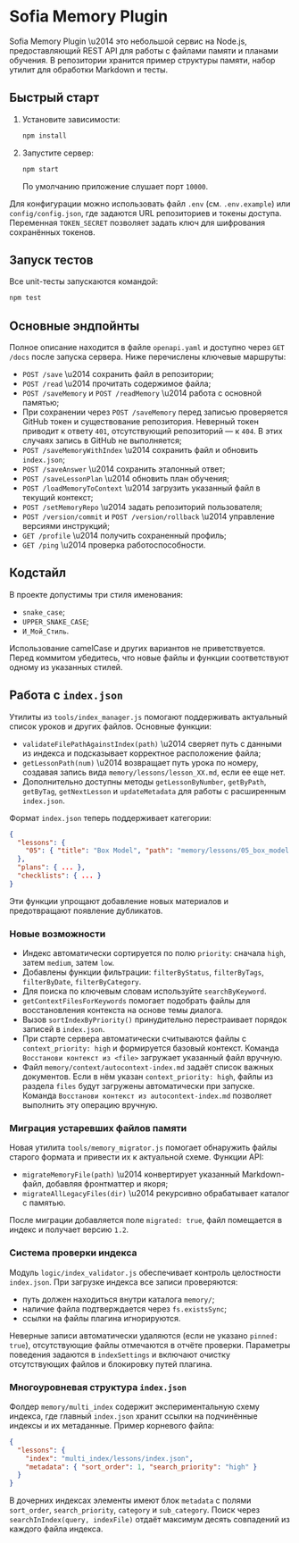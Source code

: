 # Sofia Memory Plugin

Sofia Memory Plugin \u2014 это небольшой сервис на Node.js, предоставляющий REST API для работы с файлами памяти и планами обучения. В репозитории хранится пример структуры памяти, набор утилит для обработки Markdown и тесты.

## Быстрый старт

1. Установите зависимости:
   ```bash
   npm install
   ```
2. Запустите сервер:
   ```bash
   npm start
   ```
   По умолчанию приложение слушает порт `10000`.

Для конфигурации можно использовать файл `.env` (см. `.env.example`) или `config/config.json`, где задаются URL репозиториев и токены доступа. Переменная `TOKEN_SECRET` позволяет задать ключ для шифрования сохранённых токенов.

## Запуск тестов

Все unit-тесты запускаются командой:
```bash
npm test
```

## Основные эндпойнты

Полное описание находится в файле `openapi.yaml` и доступно через `GET /docs` после запуска сервера. Ниже перечислены ключевые маршруты:

- `POST /save` \u2014 сохранить файл в репозитории;
- `POST /read` \u2014 прочитать содержимое файла;
- `POST /saveMemory` и `POST /readMemory` \u2014 работа с основной памятью;
- При сохранении через `POST /saveMemory` перед записью проверяется GitHub токен
  и существование репозитория. Неверный токен приводит к ответу `401`,
  отсутствующий репозиторий — к `404`. В этих случаях запись в GitHub не
  выполняется;
- `POST /saveMemoryWithIndex` \u2014 сохранить файл и обновить `index.json`;
- `POST /saveAnswer` \u2014 сохранить эталонный ответ;
- `POST /saveLessonPlan` \u2014 обновить план обучения;
- `POST /loadMemoryToContext` \u2014 загрузить указанный файл в текущий контекст;
- `POST /setMemoryRepo` \u2014 задать репозиторий пользователя;
- `POST /version/commit` и `POST /version/rollback` \u2014 управление версиями инструкций;
- `GET /profile` \u2014 получить сохраненный профиль;
- `GET /ping` \u2014 проверка работоспособности.

## Кодстайл

В проекте допустимы три стиля именования:

- `snake_case`;
- `UPPER_SNAKE_CASE`;
- `И_Мой_Стиль`.

Использование camelCase и других вариантов не приветствуется. Перед коммитом убедитесь, что новые файлы и функции соответствуют одному из указанных стилей.

## Работа с `index.json`

Утилиты из `tools/index_manager.js` помогают поддерживать актуальный список уроков и других файлов. Основные функции:

- `validateFilePathAgainstIndex(path)` \u2014 сверяет путь с данными из индекса и подсказывает корректное расположение файла;
- `getLessonPath(num)` \u2014 возвращает путь урока по номеру, создавая запись вида `memory/lessons/lesson_XX.md`, если ее еще нет.
- Дополнительно доступны методы `getLessonByNumber`, `getByPath`, `getByTag`, `getNextLesson` и `updateMetadata` для работы с расширенным `index.json`.

Формат `index.json` теперь поддерживает категории:
```json
{
  "lessons": {
    "05": { "title": "Box Model", "path": "memory/lessons/05_box_model.md" }
  },
  "plans": { ... },
  "checklists": { ... }
}
```

Эти функции упрощают добавление новых материалов и предотвращают появление дубликатов.

### Новые возможности

- Индекс автоматически сортируется по полю `priority`: сначала `high`, затем `medium`, затем `low`.
- Добавлены функции фильтрации: `filterByStatus`, `filterByTags`, `filterByDate`, `filterByCategory`.
- Для поиска по ключевым словам используйте `searchByKeyword`.
- `getContextFilesForKeywords` помогает подобрать файлы для восстановления контекста на основе темы диалога.
- Вызов `sortIndexByPriority()` принудительно перестраивает порядок записей в `index.json`.
- При старте сервера автоматически считываются файлы с `context_priority: high` и формируется базовый контекст. Команда `Восстанови контекст из <file>` загружает указанный файл вручную.
- Файл `memory/context/autocontext-index.md` задаёт список важных документов. Если в нём указан `context_priority: high`, файлы из раздела `files` будут загружены автоматически при запуске. Команда `Восстанови контекст из autocontext-index.md` позволяет выполнить эту операцию вручную.


### Миграция устаревших файлов памяти

Новая утилита `tools/memory_migrator.js` помогает обнаружить файлы старого формата и привести их к актуальной схеме. Функции API:

- `migrateMemoryFile(path)` \u2014 конвертирует указанный Markdown-файл, добавляя фронтматтер и якоря;
- `migrateAllLegacyFiles(dir)` \u2014 рекурсивно обрабатывает каталог с памятью.

После миграции добавляется поле `migrated: true`, файл помещается в индекс и получает версию `1.2`.

### Система проверки индекса

Модуль `logic/index_validator.js` обеспечивает контроль целостности `index.json`.
При загрузке индекса все записи проверяются:

- путь должен находиться внутри каталога `memory/`;
- наличие файла подтверждается через `fs.existsSync`;
- ссылки на файлы плагина игнорируются.

Неверные записи автоматически удаляются (если не указано `pinned: true`),
отсутствующие файлы отмечаются в отчёте проверки. Параметры поведения задаются в
`indexSettings` и включают очистку отсутствующих файлов и блокировку путей
плагина.

### Многоуровневая структура `index.json`

Фолдер `memory/multi_index` содержит экспериментальную схему индекса, где главный `index.json` хранит ссылки на подчинённые индексы и их метаданные. Пример корневого файла:

```json
{
  "lessons": {
    "index": "multi_index/lessons/index.json",
    "metadata": { "sort_order": 1, "search_priority": "high" }
  }
}
```

В дочерних индексах элементы имеют блок `metadata` с полями `sort_order`, `search_priority`, `category` и `sub_category`. Поиск через `searchInIndex(query, indexFile)` отдаёт максимум десять совпадений из каждого файла индекса.

